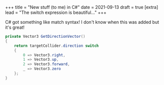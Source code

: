 +++
title = "New stuff (to me) in C#"
date = 2021-09-13
draft = true
[extra]
lead = "The switch expression is beautiful..."
+++

C# got something like match syntax! I don't know when this was added but it's great!

```c#
private Vector3 GetDirectionVector()
{
    return targetCollider.direction switch
    {
        0 => Vector3.right,
        1 => Vector3.up,
        2 => Vector3.forward,
        _ => Vector3.zero
    };
}
```
